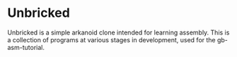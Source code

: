 # Unbricked

Unbricked is a simple arkanoid clone intended for learning assembly.
This is a collection of programs at various stages in development, used for the gb-asm-tutorial.

